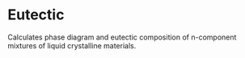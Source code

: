 # Eutectic
Calculates phase diagram and eutectic composition of n-component mixtures of liquid crystalline materials.
